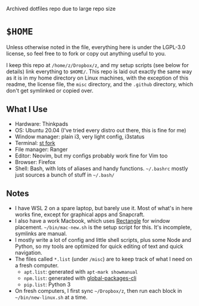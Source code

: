 Archived dotfiles repo due to large repo size

# `$HOME`

Unless otherwise noted in the file, everything here is under the LGPL-3.0
license, so feel free to to fork or copy out anything useful to you.

I keep this repo at `/home/z/Dropbox/z`, and my setup scripts (see below for
details) link everything to `$HOME/`. This repo is laid out exactly the same way
as it is in my home directory on Linux machines, with the exception of this
readme, the license file, the `misc` directory, and the `.github` directory,
which don't get symlinked or copied over.

## What I Use

* Hardware: Thinkpads
* OS: Ubuntu 20.04 (I've tried every distro out there, this is fine for me)
* Window manager: plain i3, very light config, i3status
* Terminal: [st fork](https://github.com/zacanger/st)
* File manager: Ranger
* Editor: Neovim, but my configs probably work fine for Vim too
* Browser: Firefox
* Shell: Bash, with lots of aliases and handy functions. `~/.bashrc`
  mostly just sources a bunch of stuff in `~/.bash/`

## Notes

* I have WSL 2 on a spare laptop, but barely use it. Most of what's in here
  works fine, except for graphical apps and Snapcraft.
* I also have a work Macbook, which uses
  [Rectangle](https://github.com/rxhanson/Rectangle) for window placement.
  `~/bin/mac-new.sh` is the setup script for this. It's incomplete, symlinks
  are manual.
* I mostly write a lot of config and little shell scripts, plus some Node and
  Python, so my tools are optimized for quick editing of text and quick
  navigation.
* The files called `*.list` (under `/misc`) are to keep track of what I need on
  a fresh computer.
  * `apt.list`: generated with `apt-mark showmanual`
  * `npm.list`: generated with
    [global-packages-cli](https://npmjs.org/package/global-packages-cli)
  * `pip.list`: Python 3
* On fresh computers, I first sync `~/Dropbox/z`, then run each block in
  `~/bin/new-linux.sh` at a time.

